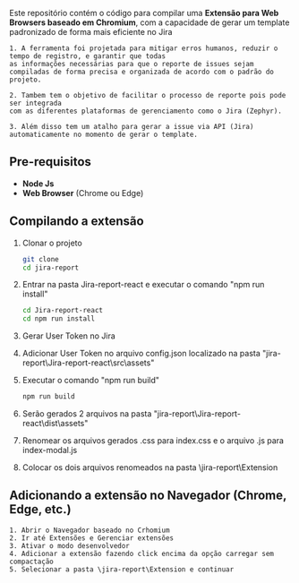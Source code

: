 Este repositório contém o código para compilar uma **Extensão para Web Browsers baseado em Chromium**, com a capacidade de gerar um template padronizado de forma mais eficiente no Jira


    1. A ferramenta foi projetada para mitigar erros humanos, reduzir o tempo de registro, e garantir que todas 
    as informações necessárias para que o reporte de issues sejam compiladas de forma precisa e organizada de acordo com o padrão do projeto.

    2. Tambem tem o objetivo de facilitar o processo de reporte pois pode ser integrada 
    com as diferentes plataformas de gerenciamento como o Jira (Zephyr).

    3. Além disso tem um atalho para gerar a issue via API (Jira) automaticamente no momento de gerar o template.

## Pre-requisitos

- **Node Js**
- **Web Browser** (Chrome ou Edge)

## Compilando a extensão

1. Clonar o projeto
    
    ```bash
    git clone 
    cd jira-report
    ```
2. Entrar na pasta Jira-report-react e executar o comando "npm run install"
    
    ```bash
    cd Jira-report-react
    cd npm run install
    ```
    
3. Gerar User Token no Jira
    
    

4. Adicionar User Token no arquivo config.json localizado na pasta "jira-report\Jira-report-react\src\assets"

5. Executar o comando "npm run build"
    ```bash
    npm run build
    ```
6. Serão gerados 2 arquivos na pasta "jira-report\Jira-report-react\dist\assets"

7. Renomear os arquivos gerados .css para index.css e o arquivo .js para index-modal.js

8. Colocar os dois arquivos renomeados na pasta \jira-report\Extension
    

## Adicionando a extensão no Navegador (Chrome, Edge, etc.)

    1. Abrir o Navegador baseado no Crhomium
    2. Ir até Extensões e Gerenciar extensões
    3. Ativar o modo desenvolvedor
    4. Adicionar a extensão fazendo click encima da opção carregar sem compactação
    5. Selecionar a pasta \jira-report\Extension e continuar
    

